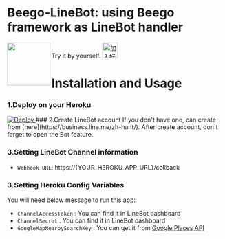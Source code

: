 # Beego-LineBot: using Beego framework as LineBot handler
Try it by yourself.
<img align="left" width="100" height="100" src="http://www.fillmurray.com/100/100">
<a href="https://line.me/R/ti/p/%40orx4083y" target="_blank"><img height="36" border="0" alt="加入好友" src="https://scdn.line-apps.com/n/line_add_friends/btn/zh-Hant.png"></a>

# Installation and Usage
### 1.Deploy on your Heroku
<a href="https://heroku.com/deploy">
  <img src="https://www.herokucdn.com/deploy/button.svg" alt="Deploy">
</a>
### 2.Create LineBot account
If you don't have one, can create from [here](https://business.line.me/zh-hant/).
After create account, don't forget to open the Bot feature.

### 3.Setting LineBot Channel information
- `Webhook URL`: https://{YOUR_HEROKU_APP_URL}/callback

### 3.Setting Heroku Config Variables
You will need below message to run this app:
- `ChannelAccessToken` : You can find it in LineBot dashboard
- `ChannelSecret` : You can find it in LineBot dashboard
- `GoogleMapNearbySearchKey` : You can get it from [Google Places API](https://developers.google.com/places/)
